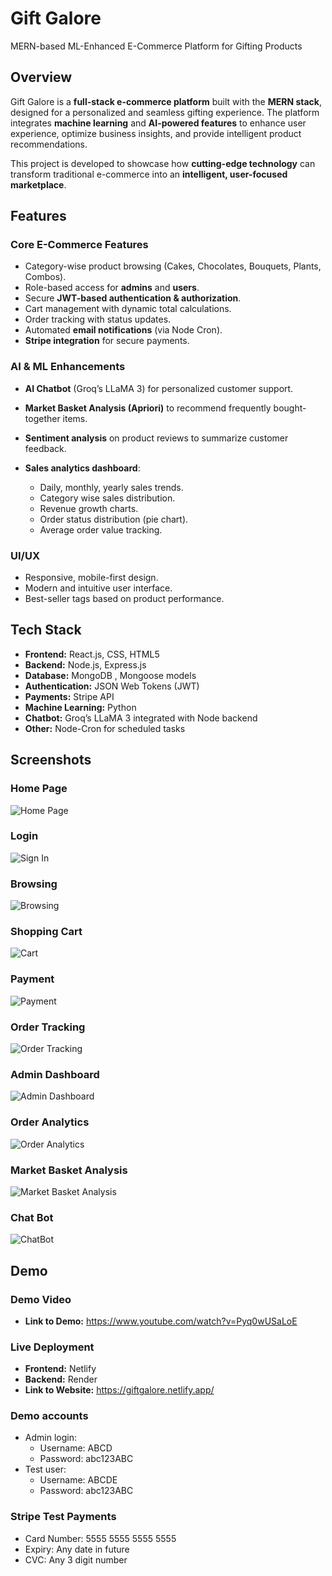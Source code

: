 # Gift Galore

MERN-based ML-Enhanced E-Commerce Platform for Gifting Products

## Overview

Gift Galore is a **full-stack e-commerce platform** built with the **MERN stack**, designed for a personalized and seamless gifting experience. The platform integrates **machine learning** and **AI-powered features** to enhance user experience, optimize business insights, and provide intelligent product recommendations.

This project is developed to showcase how **cutting-edge technology** can transform traditional e-commerce into an **intelligent, user-focused marketplace**.

## Features

### Core E-Commerce Features

- Category-wise product browsing (Cakes, Chocolates, Bouquets, Plants, Combos).
- Role-based access for **admins** and **users**.
- Secure **JWT-based authentication & authorization**.
- Cart management with dynamic total calculations.
- Order tracking with status updates.
- Automated **email notifications** (via Node Cron).
- **Stripe integration** for secure payments.

### AI & ML Enhancements

- **AI Chatbot** (Groq’s LLaMA 3) for personalized customer support.
- **Market Basket Analysis (Apriori)** to recommend frequently bought-together items.
- **Sentiment analysis** on product reviews to summarize customer feedback.
- **Sales analytics dashboard**:

  - Daily, monthly, yearly sales trends.
  - Category wise sales distribution.
  - Revenue growth charts.
  - Order status distribution (pie chart).
  - Average order value tracking.

### UI/UX

- Responsive, mobile-first design.
- Modern and intuitive user interface.
- Best-seller tags based on product performance.

## Tech Stack

- **Frontend:** React.js, CSS, HTML5
- **Backend:** Node.js, Express.js
- **Database:** MongoDB , Mongoose models
- **Authentication:** JSON Web Tokens (JWT)
- **Payments:** Stripe API
- **Machine Learning:** Python
- **Chatbot:** Groq’s LLaMA 3 integrated with Node backend
- **Other:** Node-Cron for scheduled tasks

## Screenshots

### Home Page

![Home Page](Screenshots/HomePage.png)

### Login

![Sign In](Screenshots/SignIn.png)

### Browsing

![Browsing](Screenshots/Browsing.png)

### Shopping Cart

![Cart](Screenshots/Cart.png)

### Payment

![Payment](Screenshots/Payment.png)

### Order Tracking

![Order Tracking](<Screenshots/Order Tracking.png>)

### Admin Dashboard

![Admin Dashboard](<Screenshots/Admin Dashboard.png>)

### Order Analytics

![Order Analytics](<Screenshots/Order Analytics.png>)

### Market Basket Analysis

![Market Basket Analysis](<Screenshots/Market Basket Analysis.png>)

### Chat Bot

![ChatBot](Screenshots/ChatBot.png)

## Demo

### Demo Video

- **Link to Demo:** https://www.youtube.com/watch?v=Pyq0wUSaLoE

### Live Deployment

- **Frontend:** Netlify
- **Backend:** Render
- **Link to Website:** https://giftgalore.netlify.app/

### Demo accounts

- Admin login:
  - Username: ABCD
  - Password: abc123ABC
- Test user:
  - Username: ABCDE
  - Password: abc123ABC

### Stripe Test Payments

- Card Number: 5555 5555 5555 5555
- Expiry: Any date in future
- CVC: Any 3 digit number
